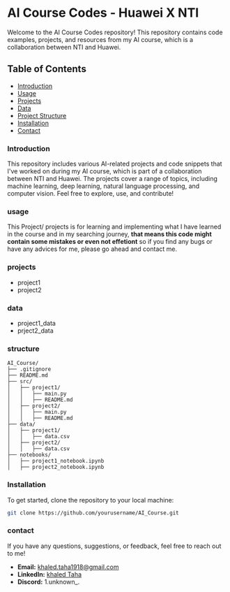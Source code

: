 # AI Course Codes - Huawei X NTI

Welcome to the AI Course Codes repository! This repository contains code examples, projects, and resources from my AI course, which is a collaboration between NTI and Huawei.

## Table of Contents

- [Introduction](#introduction)
- [Usage](#usage)
- [Projects](#projects)
- [Data](#data)
- [Project Structure](#structure)
- [Installation](#installation)
- [Contact](#contact)

### Introduction

This repository includes various AI-related projects and code snippets that I've worked on during my AI course, which is part of a collaboration between NTI and Huawei. The projects cover a range of topics, including machine learning, deep learning, natural language processing, and computer vision. Feel free to explore, use, and contribute!

### usage

This Project/ projects is for learning and implementing what I have learned in the course and in my searching journey, **that means this code might contain some mistakes or even not effetiont** so if you find any bugs or have any advices for me, please go ahead and contact me.

### projects

- project1
- project2

### data

- project1_data
- prject2_data

### structure

```
AI_Course/
├── .gitignore
├── README.md
├── src/
│   ├── project1/
│   │   ├── main.py
│   │   ├── README.md
│   ├── project2/
│   │   ├── main.py
│   │   ├── README.md
├── data/
│   ├── project1/
│   │   ├── data.csv
│   ├── project2/
│   │   ├── data.csv
├── notebooks/
│   ├── project1_notebook.ipynb
│   ├── project2_notebook.ipynb
```

### Installation

To get started, clone the repository to your local machine:

```sh
git clone https://github.com/yourusername/AI_Course.git
```

### contact

If you have any questions, suggestions, or feedback, feel free to reach out to me!

- **Email:** khaled.taha1918@gmail.com
- **LinkedIn:** [khaled Taha](https://www.linkedin.com/in/khaled-taha-6a780b299/)
- **Discord:** 1.unknown\_.
